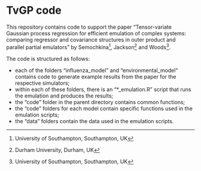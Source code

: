 # TvGP code


This repository contains code to support the paper “Tensor-variate
Gaussian process regression for efficient emulation of complex systems:
comparing regressor and covariance structures in outer product and
parallel partial emulators” by Semochkina[^1], Jackson[^2] and
Woods[^3].

The code is structured as follows:

- each of the folders “influenza_model” and “environmental_model”
  contains code to generate example results from the paper for the
  respective simulators;
- within each of these folders, there is an “\*\_emulation.R” script
  that runs the emulation and produces the results;
- the “code” folder in the parent directory contains common functions;
- the “code” folders for each model contain specific functions used in
  the emulation scripts;
- the “data” folders contain the data used in the emulation scripts.

[^1]: University of Southampton, Southampton, UK

[^2]: Durham University, Durham, UK

[^3]: University of Southampton, Southampton, UK
